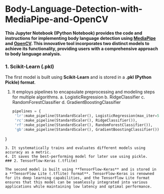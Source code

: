 # Body-Language-Detection-with-MediaPipe-and-OpenCV
**This Jupyter Notebook (IPython Notebook) provides the code and instructions for implementing body language detection using [MediaPipe](https://github.com/google/mediapipe) and [OpenCV](https://github.com/opencv/opencv). This innovative tool incorporates two distinct models to achieve its functionality, providing users with a comprehensive approach to body language analysis.**
### 1. Scikit-Learn (.pkl)
The first model is built using **Scikit-Learn** and is stored in a **.pkl (Python Pickle) format**.
1. It employs pipelines to encapsulate preprocessing and modeling steps for multiple algorithms.
   a. LogisticRegression
   b. RidgeClassifier
   c. RandomForestClassifier
   d. GradientBoostingClassifier
   ```python
   pipelines = {
    'lr':make_pipeline(StandardScaler(), LogisticRegression(max_iter=5000)),
    'rc':make_pipeline(StandardScaler(), RidgeClassifier()),
    'rf':make_pipeline(StandardScaler(), RandomForestClassifier()),
    'gb':make_pipeline(StandardScaler(), GradientBoostingClassifier()),
}
```
3. It systematically trains and evaluates different models using accuracy as a metric.
4. It saves the best-performing model for later use using pickle.
### 2. TensorFlow-Keras (.tflite)

The second model is built using **TensorFlow-Keras** and is stored in a **TensorFlow Lite (.tflite) format**. TensorFlow-Keras is renowned for its deep learning capabilities, and the TensorFlow Lite format ensures that this model can be seamlessly integrated into various applications while maintaining low latency and optimal performance.


